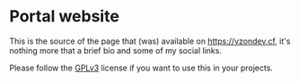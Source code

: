 # Portal website

This is the source of the page that (was) available on https://vzondev.cf, it's nothing more that a brief bio and some of my social links.

Please follow the [GPLv3](/LICENSE) license if you want to use this in your projects.
